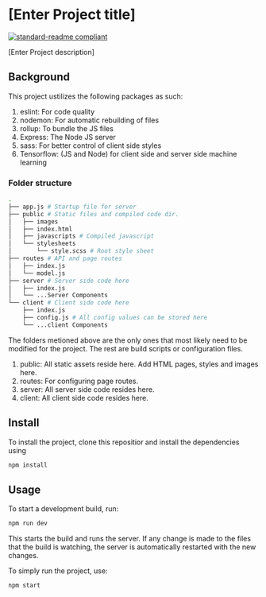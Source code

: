 # [Enter Project title]

[![standard-readme compliant](https://img.shields.io/badge/readme%20style-standard-brightgreen.svg?style=flat-square)](https://github.com/RichardLitt/standard-readme)

[Enter Project description]

## Background

This project ustilizes the following packages as such:

1. eslint: For code quality
2. nodemon: For automatic rebuilding of files
3. rollup: To bundle the JS files
4. Express: The Node JS server
5. sass: For better control of client side styles
6. Tensorflow: (JS and Node) for client side and server side machine learning

### Folder structure

```sh
.
├── app.js # Startup file for server
├── public # Static files and compiled code dir.
│   ├── images
│   ├── index.html
│   ├── javascripts # Compiled javascript
│   └── stylesheets
│       └── style.scss # Root style sheet
├── routes # API and page routes
│   ├── index.js
│   └── model.js
├── server # Server side code here
│   ├── index.js
│   └── ...Server Components
└── client # Client side code here
    ├── index.js
    ├── config.js # All config values can be stored here
    └── ...client Components
```

The folders metioned above are the only ones that most likely need to be modified for the project. The rest are build scripts or configuration files.

1. public: All static assets reside here. Add HTML pages, styles and images here.
2. routes: For configuring page routes.
3. server: All server side code resides here.
4. client: All client side code resides here.

## Install

To  install the project, clone this repositior and install the dependencies using

```sh
npm install
```

## Usage

To start a development build, run:
```sh
npm run dev
```

This starts the build and runs the server. If any change is made to the files that the build is watching, the server is automatically restarted with the new changes.

To simply run the project, use:

```sh
npm start
```